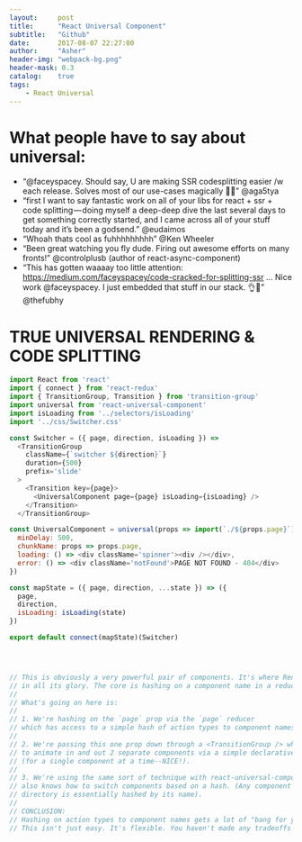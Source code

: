 ```yaml
---
layout:     post
title:      "React Universal Component"
subtitle:   "Github"
date:       2017-08-07 22:27:00
author:     "Asher"
header-img: "webpack-bg.png"
header-mask: 0.3
catalog:    true
tags:
    - React Universal
---
```


# What people have to say about universal:

- “@faceyspacey. Should say, U are making SSR codesplitting easier /w each release. Solves most of our use-cases magically 🍻🔥” @aga5tya
- “first I want to say fantastic work on all of your libs for react + ssr + code splitting — doing myself a deep-deep dive the last several days to get something correctly started, and I came across all of your stuff today and it’s been a godsend.” @eudaimos
- “Whoah thats cool as fuhhhhhhhhh” @Ken Wheeler
- “Been great watching you fly dude. Firing out awesome efforts on many fronts!” @controlplusb (author of react-async-component)
- “This has gotten waaaay too little attention: https://medium.com/faceyspacey/code-cracked-for-splitting-ssr … Nice work @faceyspacey. I just embedded that stuff in our stack. 👌🤘” @thefubhy

# TRUE UNIVERSAL RENDERING & CODE SPLITTING

```javascript
import React from 'react'
import { connect } from 'react-redux'
import { TransitionGroup, Transition } from 'transition-group'
import universal from 'react-universal-component'
import isLoading from '../selectors/isLoading'
import '../css/Switcher.css'

const Switcher = ({ page, direction, isLoading }) =>
  <TransitionGroup
    className={`switcher ${direction}`}
    duration={500}
    prefix='slide'
  >
    <Transition key={page}>
      <UniversalComponent page={page} isLoading={isLoading} />
    </Transition>
  </TransitionGroup>

const UniversalComponent = universal(props => import(`./${props.page}`), {
  minDelay: 500,
  chunkName: props => props.page,
  loading: () => <div className='spinner'><div /></div>,
  error: () => <div className='notFound'>PAGE NOT FOUND - 404</div>
})

const mapState = ({ page, direction, ...state }) => ({
  page,
  direction,
  isLoading: isLoading(state)
})

export default connect(mapState)(Switcher)




// This is obviously a very powerful pair of components. It's where Redux shines
// in all its glory. The core is hashing on a component name in a reducer.
//
// What's going on here is:
//
// 1. We're hashing on the `page` prop via the `page` reducer
// which has access to a simple hash of action types to component names.
//
// 2. We're passing this one prop down through a <TransitionGroup /> which knows how
// to animate in and out 2 separate components via a simple declarative definition
// (for a single component at a time--NICE!).
//
// 3. We're using the same sort of technique with react-universal-component, which
// also knows how to switch components based on a hash. (Any component in the `./`
// directory is essentially hashed by its name).
//
// CONCLUSION:
// Hashing on action types to component names gets a lot of "bang for your buck"!
// This isn't just easy. It's flexible. You haven't made any tradeoffs in capabilities.
```
